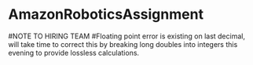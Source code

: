 # AmazonRoboticsAssignment
#NOTE TO HIRING TEAM
#Floating point error is existing on last decimal, will take time to correct this by breaking long doubles into integers this evening to provide lossless calculations.

